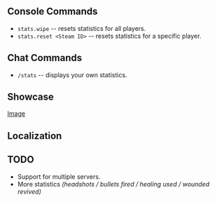 ## Console Commands
* `stats.wipe` -- resets statistics for all players.
* `stats.reset <Steam ID>` -- resets statistics for a specific player.

## Chat Commands

* `/stats` -- displays your own statistics.

## Showcase
[Image](https://i.gyazo.com/c01bffaf75b29027f6bb5eb8145d8c89.png)

## Localization

## TODO
* Support for multiple servers.                                                                                                                                                 
* More statistics *(headshots / bullets fired / healing used / wounded revived)*